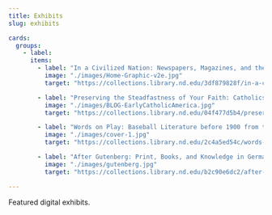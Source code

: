 ```yaml
---
title: Exhibits
slug: exhibits

cards:
  groups:
    - label:
      items:
        - label: "In a Civilized Nation: Newspapers, Magazines, and the Print Revolution in Nineteenth-Century Peru"
          image: "./images/Home-Graphic-v2e.jpg"
          target: "https://collections.library.nd.edu/3df879828f/in-a-civilized-nation"

        - label: "Preserving the Steadfastness of Your Faith: Catholics in the Early American Republic"
          image: "./images/BLOG-EarlyCatholicAmerica.jpg"
          target: "https://collections.library.nd.edu/04f477d5b4/preserving-the-steadfastness-of-your-faith"

        - label: "Words on Play: Baseball Literature before 1900 from the Joyce Sports Collection"
          image: "./images/cover-1.jpg"
          target: "https://collections.library.nd.edu/2c4a5ed54c/words-on-play"

        - label: "After Gutenberg: Print, Books, and Knowledge in Germany through the Long Sixteenth Century"
          image: "./images/gutenberg.jpg"
          target: "https://collections.library.nd.edu/b2c90e6dc2/after-gutenberg"

---
```

Featured digital exhibits.
